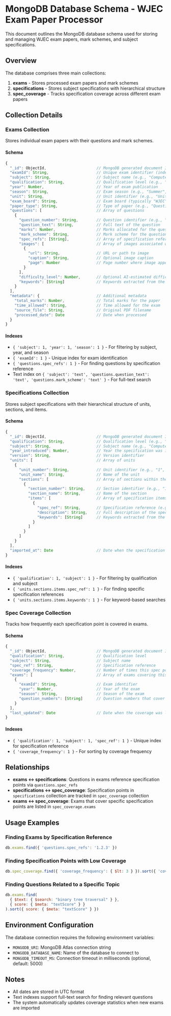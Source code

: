 # MongoDB Database Schema - WJEC Exam Paper Processor

This document outlines the MongoDB database schema used for storing and managing WJEC exam papers, mark schemes, and subject specifications.

## Overview

The database comprises three main collections:

1. **exams** - Stores processed exam papers and mark schemes
2. **specifications** - Stores subject specifications with hierarchical structure
3. **spec_coverage** - Tracks specification coverage across different exam papers

## Collection Details

### Exams Collection

Stores individual exam papers with their questions and mark schemes.

#### Schema

```javascript
{
  "_id": ObjectId,                      // MongoDB generated document ID
  "examId": String,                     // Unique exam identifier (indexed, unique)
  "subject": String,                    // Subject name (e.g., "Computer Science")
  "qualification": String,              // Qualification level (e.g., "AS-Level", "A2-Level")
  "year": Number,                       // Year of exam publication
  "season": String,                     // Exam season (e.g., "Summer", "Winter")
  "unit": String,                       // Unit identifier (e.g., "Unit 1", "Unit 2")
  "exam_board": String,                 // Exam board (typically "WJEC")
  "paper_type": String,                 // Type of paper (e.g., "Question Paper", "Mark Scheme")
  "questions": [                        // Array of questions
    {
      "question_number": String,        // Question identifier (e.g., "1a", "2bi")
      "question_text": String,          // Full text of the question
      "marks": Number,                  // Marks allocated for the question
      "mark_scheme": String,            // Mark scheme for the question
      "spec_refs": [String],            // Array of specification references (e.g., "1.2.3")
      "images": [                       // Array of images associated with the question
        {
          "url": String,                // URL or path to image
          "caption": String,            // Optional image caption
          "page": Number                // Page number where image appears
        }
      ],
      "difficulty_level": Number,       // Optional AI-estimated difficulty (1-5)
      "keywords": [String]              // Keywords extracted from the question
    }
  ],
  "metadata": {                         // Additional metadata
    "total_marks": Number,              // Total marks for the paper
    "time_allowed": String,             // Time allowed for the exam
    "source_file": String,              // Original PDF filename
    "processed_date": Date              // Date when processed
  }
}
```

#### Indexes

- `{ 'subject': 1, 'year': 1, 'season': 1 }` - For filtering by subject, year, and season
- `{ 'examId': 1 }` - Unique index for exam identification
- `{ 'questions.spec_refs': 1 }` - For finding questions by specification reference
- Text index on `{ 'subject': 'text', 'questions.question_text': 'text', 'questions.mark_scheme': 'text' }` - For full-text search

### Specifications Collection

Stores subject specifications with their hierarchical structure of units, sections, and items.

#### Schema

```javascript
{
  "_id": ObjectId,                      // MongoDB generated document ID
  "qualification": String,              // Qualification level (e.g., "AS-Level")
  "subject": String,                    // Subject name (e.g., "Computer Science")
  "year_introduced": Number,            // Year the specification was introduced
  "version": String,                    // Version identifier
  "units": [                            // Array of units
    {
      "unit_number": String,            // Unit identifier (e.g., "1", "2")
      "unit_name": String,              // Name of the unit
      "sections": [                     // Array of sections within the unit
        {
          "section_number": String,     // Section identifier (e.g., "1.1", "2.3")
          "section_name": String,       // Name of the section
          "items": [                    // Array of specification items
            {
              "spec_ref": String,       // Specification reference (e.g., "1.1.1")
              "description": String,    // Full description of the specification point
              "keywords": [String]      // Keywords extracted from the description
            }
          ]
        }
      ]
    }
  ],
  "imported_at": Date                   // Date when the specification was imported
}
```

#### Indexes

- `{ 'qualification': 1, 'subject': 1 }` - For filtering by qualification and subject
- `{ 'units.sections.items.spec_ref': 1 }` - For finding specific specification references
- `{ 'units.sections.items.keywords': 1 }` - For keyword-based searches

### Spec Coverage Collection

Tracks how frequently each specification point is covered in exams.

#### Schema

```javascript
{
  "_id": ObjectId,                      // MongoDB generated document ID
  "qualification": String,              // Qualification level
  "subject": String,                    // Subject name
  "spec_ref": String,                   // Specification reference
  "coverage_frequency": Number,         // Number of times this spec point appears in exams
  "exams": [                            // Array of exams covering this spec point
    {
      "examId": String,                 // Exam identifier
      "year": Number,                   // Year of the exam
      "season": String,                 // Season of the exam
      "question_numbers": [String]      // Question numbers that cover this spec point
    }
  ],
  "last_updated": Date                  // Date when the coverage was last updated
}
```

#### Indexes

- `{ 'qualification': 1, 'subject': 1, 'spec_ref': 1 }` - Unique index for specification reference
- `{ 'coverage_frequency': 1 }` - For sorting by coverage frequency

## Relationships

- **exams ↔ specifications**: Questions in exams reference specification points via `questions.spec_refs`
- **specifications ↔ spec_coverage**: Specification points in `specifications` collection are tracked in `spec_coverage` collection
- **exams ↔ spec_coverage**: Exams that cover specific specification points are listed in `spec_coverage.exams`

## Usage Examples

### Finding Exams by Specification Reference

```javascript
db.exams.find({ 'questions.spec_refs': '1.2.3' })
```

### Finding Specification Points with Low Coverage

```javascript
db.spec_coverage.find({ 'coverage_frequency': { $lt: 3 } }).sort({ 'coverage_frequency': 1 })
```

### Finding Questions Related to a Specific Topic

```javascript
db.exams.find(
  { $text: { $search: "binary tree traversal" } },
  { score: { $meta: "textScore" } }
).sort({ score: { $meta: "textScore" } })
```

## Environment Configuration

The database connection requires the following environment variables:

- `MONGODB_URI`: MongoDB Atlas connection string
- `MONGODB_DATABASE_NAME`: Name of the database to connect to
- `MONGODB_TIMEOUT_MS`: Connection timeout in milliseconds (optional, default: 5000)

## Notes

- All dates are stored in UTC format
- Text indexes support full-text search for finding relevant questions
- The system automatically updates coverage statistics when new exams are imported